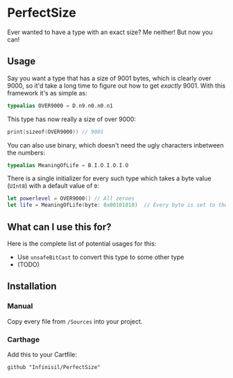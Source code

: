 # PerfectSize
Ever wanted to have a type with an exact size? Me neither! But now you can!

## Usage

Say you want a type that has a size of 9001 bytes, which is clearly over 9000, so it'd take a long time to figure out how to get *exactly* 9001. With this framework it's as simple as:

```swift
typealias OVER9000 = D.n9.n0.n0.n1
```

This type has now really a size of over 9000:

```swift
print(sizeof(OVER9000)) // 9001
```

You can also use binary, which doesn't need the ugly characters inbetween the numbers:

```swift
typealias MeaningOfLife = B.I.O.I.O.I.O
```

There is a single initializer for every such type which takes a byte value (`UInt8`) with a default value of `0`:

```swift
let powerlevel = OVER9000() // All zeroes
let life = MeaningOfLife(byte: 0x00101010)  // Every byte is set to the answer
```
## What can I use this for?

Here is the complete list of potential usages for this:

 - Use `unsafeBitCast` to convert this type to some other type
 - (TODO)

## Installation

### Manual

Copy every file from `/Sources` into your project.

### Carthage

Add this to your Cartfile:

    github "Infinisil/PerfectSize"
